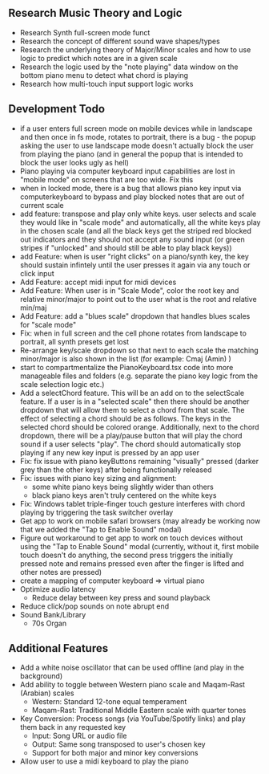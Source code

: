 ## Research Music Theory and Logic

- Research Synth full-screen mode funct
- Research the concept of different sound wave shapes/types
- Research the underlying theory of Major/Minor scales and how to use logic to predict which notes are in a given scale
- Research the logic used by the "note playing" data window on the bottom piano menu to detect what chord is playing
- Research how multi-touch input support logic works

## Development Todo

- if a user enters full screen mode on mobile devices while in landscape and then once in fs mode, rotates to portrait, there is a bug - the popup asking the user to use landscape mode doesn't actually block the user from playing the piano (and in general the popup that is intended to block the user looks ugly as hell)
- Piano playing via computer keyboard input capabilities are lost in "mobile mode" on screens that are too wide. Fix this
- when in locked mode, there is a bug that allows piano key input via computerkeyboard to bypass and play blocked notes that are out of current scale
- add feature: transpose and play only white keys. user selects and scale they would like in "scale mode" and automatically, all the white keys play in the chosen scale (and all the black keys get the striped red blocked out indicators and they should not accept any sound input (or green stripes if "unlocked" and should still be able to play black keys))
- add Feature: when is user "right clicks" on a piano/synth key, the key should sustain infintely until the user presses it again via any touch or click input
- Add Feature: accept midi input for midi devices
- Add Feature: When user is in "Scale Mode", color the root key and relative minor/major to point out to the user what is the root and relative min/maj
- Add Feature: add a "blues scale" dropdown that handles blues scales for "scale mode"
- Fix: when in full screen and the cell phone rotates from landscape to portrait, all synth presets get lost
- Re-arrange key/scale dropdown so that next to each scale the matching minor/major is also shown in the list (for example: Cmaj (Amin) )
- start to compartmentalize the PianoKeyboard.tsx code into more manageable files and folders (e.g. separate the piano key logic from the scale selection logic etc.)
- Add a selectChord feature. This will be an add on to the selectScale feature. If a user is in a "selected scale" then there should be another dropdown that will allow them to select a chord from that scale. The effect of selecting a chord should be as follows. The keys in the selected chord should be colored orange. Additionally, next to the chord dropdown, there will be a play/pause button that will play the chord sound if a user selects "play". The chord should automatically stop playing if any new key input is pressed by an app user
- Fix: fix issue with piano keyButtons remaining "visually" pressed (darker grey than the other keys) after being functionally released
- Fix: issues with piano key sizing and alignment:
  - some white piano keys being slightly wider than others
  - black piano keys aren't truly centered on the white keys
- Fix: Windows tablet triple-finger touch gesture interferes with chord playing by triggering the task switcher overlay
- Get app to work on mobile safari browsers (may already be working now that we added the "Tap to Enable Sound" modal)
- Figure out workaround to get app to work on touch devices without using the "Tap to Enable Sound" modal (currently, without it, first mobile touch doesn't do anything, the second press triggers the initially pressed note and remains pressed even after the finger is lifted and other notes are pressed)
- create a mapping of computer keyboard => virtual piano
- Optimize audio latency
  - Reduce delay between key press and sound playback
- Reduce click/pop sounds on note abrupt end
- Sound Bank/Library
  - 70s Organ

## Additional Features

- Add a white noise oscillator that can be used offline (and play in the background)
- Add ability to toggle between Western piano scale and Maqam-Rast (Arabian) scales
  - Western: Standard 12-tone equal temperament
  - Maqam-Rast: Traditional Middle Eastern scale with quarter tones
- Key Conversion: Process songs (via YouTube/Spotify links) and play them back in any requested key
  - Input: Song URL or audio file
  - Output: Same song transposed to user's chosen key
  - Support for both major and minor key conversions
- Allow user to use a midi keyboard to play the piano
